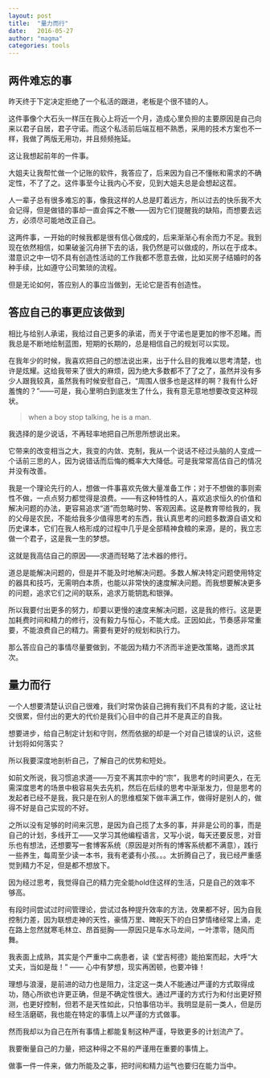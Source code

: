 ```yaml
---
layout: post
title:  "量力而行"
date:   2016-05-27 
author: "magma"
categories: tools
---
```


## 两件难忘的事
昨天终于下定决定拒绝了一个私活的跟进，老板是个很不错的人。

这件事像个大石头一样压在我心上将近一个月，造成心里负担的主要原因是自己向来以君子自居，君子守诺。而这个私活前后端互相不熟悉，采用的技术方案也不一样，我做了两版无用功，并且频频拖延。

这让我想起前年的一件事。

大姐夫让我帮忙做一个记账的软件，我答应了，后来因为自己不懂帐和需求的不确定性，不了了之。这件事至今让我内心不安，见到大姐夫总是会想起这茬。

人一辈子总有很多难忘的事，像我这样的人总是盯着远方，所以过去的快乐我不大会记得，但是做错的事却一直会挥之不散——因为它们提醒我的缺陷，而想要去远方，必须尽可能地改正自己。

这两件事，一开始的时候我都是很有信心做成的，后来渐渐心有余而力不足。我到现在依然相信，如果破釜沉舟拼下去的话，我仍然是可以做成的，所以在于成本。潜意识之中一切不具有创造性活动的工作我都不愿意去做，比如买房子结婚时的各种手续，比如遵守公司繁琐的流程。

但是无论如何，答应别人的事应当做到，无论它是否有创造性。

## 答应自己的事更应该做到

相比与给别人承诺，我给过自己更多的承诺，而关于守诺也是更加的惨不忍睹。而我总是不断地绘制蓝图，短期的长期的，总是相信自己的规划可以实现。

在我年少的时候，我喜欢把自己的想法说出来，出于什么目的我难以思考清楚，也许是炫耀。这给我带来了很大的麻烦，因为绝大多数都不了了之了，虽然并没有多少人跟我较真，虽然我有时候安慰自己，“周围人很多也是这样的啊？我有什么好羞愧的？”——可是，我心里明白到底发生了什么，我有意无意地想要改变这种现状。

> when a boy stop talking, he is a man.

我选择的是少说话，不再轻率地把自己所思所想说出来。

它带来的改变相当之大，我变的内敛、克制，我从一个说话不经过头脑的人变成一个话前三思的人，因为说错话而后悔的概率大大降低。可是我常常高估自己的情况并没有改善。

我是一个理论先行的人，想做一件事喜欢先做大量准备工作；对于不想做的事则索性不做，一点点努力都觉得是浪费。——有这种特性的人，喜欢追求恒久的价值和解决问题的办法，更容易追求“道”而忽略时势、客观因素。这是教育带给我的，我的父母是农民，不能给我多少值得思考的东西，我认真思考的问题多数源自语文和历史课本，它们在我人格形成的过程中几乎是全部精神食粮的来源，是的，我立志做一个君子，这是我一生的梦想。

这就是我高估自己的原因——求道而轻略了法术器的修行。

道总是能解决问题的，但是并不能及时地解决问题。多数人解决特定问题使用特定的器具和技巧，无需明白本质，也能以非常快的速度解决问题。而我想要解决更多的问题，追求它们之间的联系，追求万能钥匙和银弹。

所以我要付出更多的努力，却要以更慢的速度来解决问题，这是我的修行。这是更加耗费时间和精力的修行，没有毅力与恒心，不能大成。正因如此，节奏感非常重要，不能浪费自己的精力。需要有更好的规划和执行力。

那么答应自己的事情尽量要做到，不能因为精力不济而半途更改策略，退而求其次。

## 量力而行

一个人想要清楚认识自己很难，我们时常伪装自己拥有我们不具有的才能，这让社交很累，但付出的更大的代价是我们心目中的自己并不是真正的自我。

想要进步，给自己制定计划和守则，然而依据的却是一个对自己错误的认识，这些计划将如何落实？

所以我要深度地剖析自己，了解自己的优势和短处。

如前文所说，我习惯追求道——万变不离其宗中的“宗”，我思考的时间更久，在无需深度思考的场景中极容易失去先机，然后在后续的思考中渐渐发力，但是思考的发起者已经不是我，我只是在别人的思维框架下做丰满工作，做得好是别人的，做得不好是自己实现的不好。

之所以没有足够的时间来沉思，是因为自己揽了太多的事，并非是公司的事，而是自己的计划，多线开工——又学习其他编程语言，又写小说，每天还要反思，对音乐也有想法，还想要写一套博客系统（原因是对所有的博客系统都不满意），践行一些养生，每周至少读一本书，我有老婆有小孩。。。太折腾自己了，我已经严重感觉到精力不足，但是都不想放下。

因为经过思考，我觉得自己的精力完全能hold住这样的生活，只是自己的效率不够高。

有段时间尝试过时间管理论，尝试过各种提升效率的方法，效果都不好，因为自我控制力差，因为联想走神的天性，豪情万里、睥睨天下的白日梦情绪经常上涌，走在路上忽然就寒毛林立、昂首挺胸——原因只是车水马龙间，一叶漂零，随风而舞。

我表面上成熟，其实是个严重中二病患者，读《堂吉柯德》能拍案而起，大呼“大丈夫，当如是哉！” —— 心中有梦想，现实再困顿，也要冲锋！

理想与浪漫，是前进的动力也是阻力，注定这一类人不能通过严谨的方式取得成功，随心所欲也许更正确，但是不确定性很大。通过严谨的方式行为和付出更好预测，也更好控制，但若不是天性如此，只怕事倍功半。我明显是前一类人，但是历经生活磨砺，我也能在特定的事情上以严谨的方式做事。

然而我却以为自己在所有事情上都能复制这种严谨，导致更多的计划流产了。

我要衡量自己的力量，把这种得之不易的严谨用在重要的事情上。

做事一件一件来，做力所能及之事，把时间和精力运气也要归在能力当中。




































